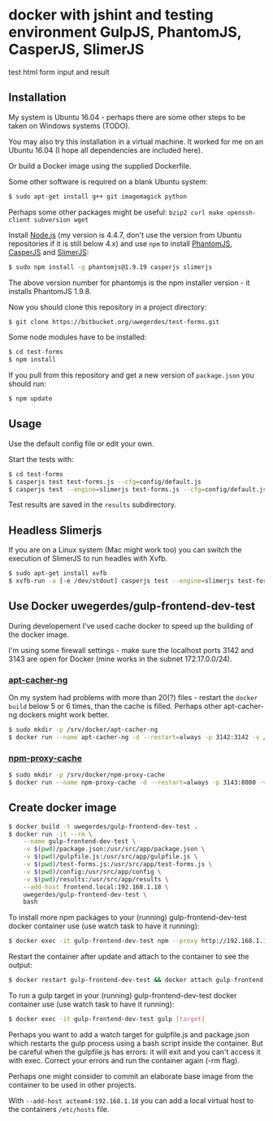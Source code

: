 # docker with jshint and testing environment GulpJS, PhantomJS, CasperJS, SlimerJS

test html form input and result

## Installation

My system is Ubuntu 16.04 - perhaps there are some other steps to be taken on Windows systems (TODO).

You may also try this installation in a virtual machine. It worked for me on an Ubuntu 16.04 (I hope all dependencies are included here).

Or build a Docker image using the supplied Dockerfile.

Some other software is required on a blank Ubuntu system:

```bash
$ sudo apt-get install g++ git imagemagick python
```

Perhaps some other packages might be useful: ```bzip2 curl make openssh-client subversion wget```

Install [Node.js](https://nodejs.org/en/) (my version is 4.4.7, don't use the version from Ubuntu repositories if it is still below 4.x) and use `npm` to install [PhantomJS](http://phantomjs.org), [CasperJS](http://phantomjs.org) and [SlimerJS](https://slimerjs.org):

```bash
$ sudo npm install -g phantomjs@1.9.19 casperjs slimerjs
```

The above version number for phantomjs is the npm installer version - it installs PhantomJS 1.9.8.

Now you should clone this repository in a project directory:

```bash
$ git clone https://bitbucket.org/uwegerdes/test-forms.git
```

Some node modules have to be installed:

```bash
$ cd test-forms
$ npm install
```

If you pull from this repository and get a new version of `package.json` you should run:

```bash
$ npm update
```

## Usage

Use the default config file or edit your own.

Start the tests with:

```bash
$ cd test-forms
$ casperjs test test-forms.js --cfg=config/default.js
$ casperjs test --engine=slimerjs test-forms.js --cfg=config/default.js
```

Test results are saved in the `results` subdirectory.

## Headless Slimerjs

If you are on a Linux system (Mac might work too) you can switch the execution of SlimerJS to run headles with Xvfb.

```bash
$ sudo apt-get install xvfb
$ xvfb-run -a [-e /dev/stdout] casperjs test --engine=slimerjs test-forms.js --cfg=config/default.js
```

## Use Docker uwegerdes/gulp-frontend-dev-test

During developement I've used cache docker to speed up the building of the docker image.

I'm using some firewall settings - make sure the localhost ports 3142 and 3143 are open for Docker (mine works in the subnet 172.17.0.0/24).

### [apt-cacher-ng](https://hub.docker.com/r/sameersbn/apt-cacher-ng/)

On my system had problems with more than 20(?) files - restart the `docker build` below 5 or 6 times, than the cache is filled. Perhaps other apt-cacher-ng dockers might work better.

```bash
$ sudo mkdir -p /srv/docker/apt-cacher-ng
$ docker run --name apt-cacher-ng -d --restart=always -p 3142:3142 -v /srv/docker/apt-cacher-ng:/var/cache/apt-cacher-ng sameersbn/apt-cacher-ng
```

### [npm-proxy-cache](https://hub.docker.com/r/kudoz/npm-proxy-cache/)

```bash
$ sudo mkdir -p /srv/docker/npm-proxy-cache
$ docker run --name npm-proxy-cache -d --restart=always -p 3143:8080 -v /srv/docker/npm-proxy-cache:/cache kudoz/npm-proxy-cache
```

## Create docker image

```bash
$ docker build -t uwegerdes/gulp-frontend-dev-test .
$ docker run -it --rm \
	--name gulp-frontend-dev-test \
	-v $(pwd)/package.json:/usr/src/app/package.json \
	-v $(pwd)/gulpfile.js:/usr/src/app/gulpfile.js \
	-v $(pwd)/test-forms.js:/usr/src/app/test-forms.js \
	-v $(pwd)/config:/usr/src/app/config \
	-v $(pwd)/results:/usr/src/app/results \
	--add-host frontend.local:192.168.1.18 \
	uwegerdes/gulp-frontend-dev-test \
	bash
```

To install more npm packages to your (running) gulp-frontend-dev-test docker container use (use watch task to have it running):

```bash
$ docker exec -it gulp-frontend-dev-test npm --proxy http://192.168.1.18:3143 --https-proxy http://192.168.1.18:3143 --strict-ssl false install --save-dev new-package
```

Restart the container after update and attach to the container to see the output:

```bash
$ docker restart gulp-frontend-dev-test && docker attach gulp-frontend-dev-test
```

To run a gulp target in your (running) gulp-frontend-dev-test docker container use (use watch task to have it running):

```bash
$ docker exec -it gulp-frontend-dev-test gulp [target]
```


Perhaps you want to add a watch target for gulpfile.js and package.json which restarts the gulp process using a bash script inside the container. But be careful when the gulpfile.js has errors: it will exit and you can't access it with exec.
Correct your errors and run the container again (-rm flag).

Perhaps one might consider to commit an elaborate base image from the container to be used in other projects.

With `--add-host acteam4:192.168.1.18` you can add a local virtual host to the containers `/etc/hosts` file.
